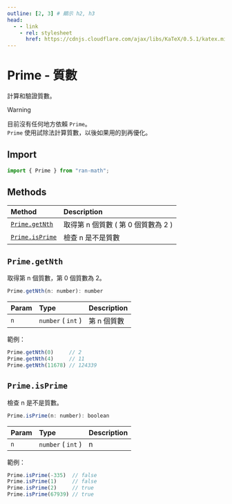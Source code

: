 ```yaml
---
outline: [2, 3] # 顯示 h2, h3
head:
  - - link
    - rel: stylesheet
      href: https://cdnjs.cloudflare.com/ajax/libs/KaTeX/0.5.1/katex.min.css # katex 語法支援
---
```


# Prime - 質數
計算和驗證質數。

> [!WARNING]
> 目前沒有任何地方依賴 `Prime`。<br>
> `Prime` 使用試除法計算質數，以後如果用的到再優化。

## Import
```js
import { Prime } from "ran-math";
```

## Methods
| Method | Description |
| :- | :- |
| [`Prime.getNth`](#prime-getnth) | 取得第 n 個質數 ( 第 0 個質數為 2 ) |
| [`Prime.isPrime`](#prime-isprime) | 檢查 n 是不是質數 |

## `Prime.getNth`
取得第 n 個質數，第 0 個質數為 2。

```js
Prime.getNth(n: number): number
```

| Param | Type | Description |
| :- | :- | :- |
| `n` | `number` ( `int` ) | 第 n 個質數 |

範例：
```js
Prime.getNth(0)     // 2
Prime.getNth(4)     // 11
Prime.getNth(11678) // 124339
```

## `Prime.isPrime`
檢查 n 是不是質數。

```js
Prime.isPrime(n: number): boolean
```

| Param | Type | Description |
| :- | :- | :- |
| `n` | `number` ( `int` ) | n |

範例：
```js
Prime.isPrime(-335)  // false
Prime.isPrime(1)     // false
Prime.isPrime(2)     // true
Prime.isPrime(67939) // true
```
